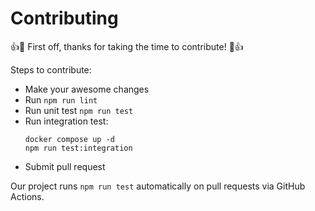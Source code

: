 # Contributing

:+1::tada: First off, thanks for taking the time to contribute! :tada::+1:

Steps to contribute:

- Make your awesome changes
- Run `npm run lint`
- Run unit test `npm run test`
- Run integration test:
  ```
  docker compose up -d
  npm run test:integration
  ```
- Submit pull request

Our project runs `npm run test` automatically on pull requests via GitHub Actions.
